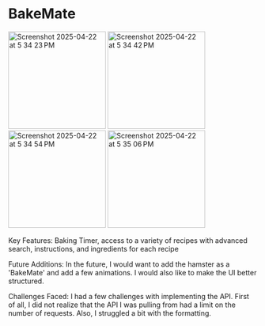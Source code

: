 # BakeMate 
<img width="197" alt="Screenshot 2025-04-22 at 5 34 23 PM" src="https://github.com/user-attachments/assets/92e7e4a9-03db-44d5-9f5c-1601c47ef12a" />
<img width="197" alt="Screenshot 2025-04-22 at 5 34 42 PM" src="https://github.com/user-attachments/assets/06b19e90-f16a-4c59-b6a8-85bdd04399ad" />
<img width="197" alt="Screenshot 2025-04-22 at 5 34 54 PM" src="https://github.com/user-attachments/assets/77f7718f-3493-46c7-a815-64bb46e1b682" />
<img width="197" alt="Screenshot 2025-04-22 at 5 35 06 PM" src="https://github.com/user-attachments/assets/2ef4591b-69db-43b7-8f53-9ba6536a0d24" />


Key Features:
Baking Timer, access to a variety of recipes with advanced search, instructions, and ingredients for each recipe

Future Additions:
In the future, I would want to add the hamster as a 'BakeMate' and add a few animations. I would also like to make the UI better structured. 

Challenges Faced:
I had a few challenges with implementing the API. First of all, I did not realize that the API I was pulling from had a limit on the number of requests. Also, I struggled a bit with the formatting. 
